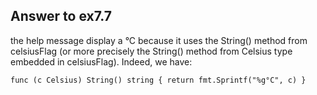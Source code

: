 ## Answer to ex7.7

the help message display a °C because it uses the String() method from celsiusFlag
(or more precisely the String() method from Celsius type embedded in celsiusFlag).
Indeed, we have:

`func (c Celsius) String() string { return fmt.Sprintf("%g°C", c) }`
